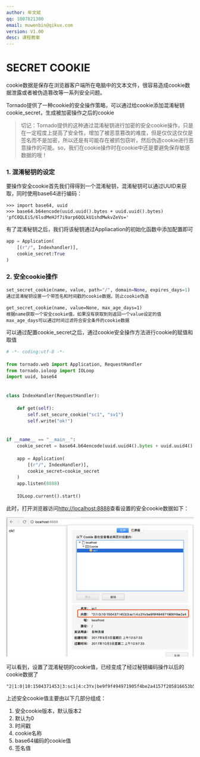 ```yaml
---
author: 牟文斌
qq: 1007821300
email: muwenbin@qikux.com
version: V1.00
desc: 课程教案
---
```


# SECRET COOKIE

cookie数据是保存在浏览器客户端所在电脑中的文本文件，很容易造成cookie数据泄露或者被伪造篡改等一系列安全问题。

Tornado提供了一种cookie的安全操作策略，可以通过给cookie添加混淆秘钥cookie\_secret，生成被加密操作之后的cookie

> 切记：Tornado提供的这种通过混淆秘钥进行加密的安全cookie操作，只是在一定程度上提高了安全性，增加了被恶意篡改的难度，但是仅仅这仅仅是签名而不是加密，所以还是有可能存在被抓包窃听，然后伪造cookie进行恶意操作的可能。so，我们在cookie操作时在cookie中还是要避免保存敏感数据的哦！

### 1. 混淆秘钥的设定

要操作安全cookie首先我们得得到一个混淆秘钥，混淆秘钥可以通过UUID来获取，同时使用base64进行编码：

```
>>> import base64, uuid
>>> base64.b64encode(uuid.uuid().bytes + uuid.uuid().bytes)
'pfC0QLEiS/6lsdMeHJf7i9arp6QQLkU1shdMwkvZeVs='
```

有了混淆秘钥之后，我们将该秘钥通过Appliacation的初始化函数中添加配置即可

```python
app = Application(
    [(r"/", Indexhandler)],
    cookie_secret:True
)
```

### 2. 安全cookie操作

```python
set_secret_cookie(name, value, path="/", domain=None, expires_days=1)
通过混淆秘钥设置一个带签名和时间戳的cookie数据，防止cookie伪造
```

```
get_secret_cookie(name, value=None, max_age_days=1)
根据name获取一个安全cookie值，如果没有获取到则返回一个value设定的值
max_age_days可以通过时间过滤符合安全条件的cookie数据
```

可以通过配置cookie\_secret之后，通过cookie安全操作方法进行cookie的赋值和取值

```python
# -*- coding:utf-8 -*-

from tornado.web import Application, RequestHandler
from tornado.ioloop import IOLoop
import uuid, base64


class IndexHandler(RequestHandler):

    def get(self):
        self.set_secure_cookie("sc1", "sv1")
        self.write("ok!")


if __name__ == "__main__":
    cookie_secret = base64.b64encode(uuid.uuid4().bytes + uuid.uuid4().bytes)

    app = Application(
        [(r"/", IndexHandler)],
        cookie_secret=cookie_secret
    )
    app.listen(8888)

    IOLoop.current().start()
```

此时，打开浏览器访问[http://localhost:8888](http://localhost:8888)查看设置的安全cookie数据如下：

![](/assets/secretcookie1)

可以看到，设置了混淆秘钥的cookie值，已经变成了经过秘钥编码操作以后的cookie数据了

```
"2|1:0|10:1504371453|3:sc1|4:c3Yx|be9f9f494971905f4be2a4157f205816653b5171e4e912ca66ab67acd61a4bfa"
```

上述安全cookie值主要由以下几部分组成：

1. 安全cookie版本，默认版本2
2. 默认为0
3. 时间戳
4. cookie名称
5. base64编码的cookie值
6. 签名值



